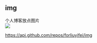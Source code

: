 ## img

个人博客放点图片  
![](https://img.shields.io/github/repo-size/forliuyifei/img?label=%E4%BB%93%E5%BA%93%E5%A4%A7%E5%B0%8F)

https://api.github.com/repos/forliuyifei/img
